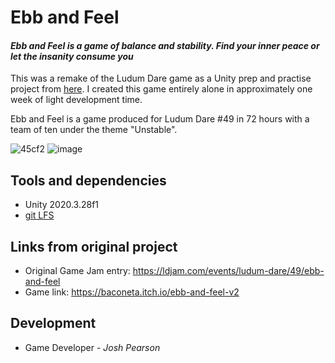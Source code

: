 # Ebb and Feel
#### _Ebb and Feel is a game of balance and stability. Find your inner peace or let the insanity consume you_

This was a remake of the Ludum Dare game as a Unity prep and practise project from [here](https://github.com/baconeta/ludum-dare-49).
I created this game entirely alone in approximately one week of light development time.

Ebb and Feel is a game produced for Ludum Dare #49 in 72 hours with a team of ten under the theme "Unstable".

![45cf2](https://user-images.githubusercontent.com/36744690/162605752-f6fc4f2d-812c-49ca-9bc2-b8ebaeb8f4d9.png)
![image](https://user-images.githubusercontent.com/36744690/162605906-bdda5ae8-a282-4592-bb7c-e77fee75f84a.png)


## Tools and dependencies
- Unity 2020.3.28f1
- [git LFS](https://git-lfs.github.com/)

## Links from original project
- Original Game Jam entry: https://ldjam.com/events/ludum-dare/49/ebb-and-feel
- Game link: https://baconeta.itch.io/ebb-and-feel-v2

## Development
 - Game Developer - _Josh Pearson_
 
